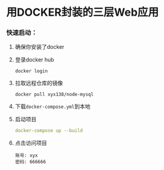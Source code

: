 # 用DOCKER封装的三层Web应用

### 快速启动：

1. 确保你安装了docker

2. 登录docker hub

   ```docker
   docker login
   ```

3. 拉取远程仓库的镜像

   ```docker
   docker pull xyx138/node-mysql
   ```

4. 下载`docker-compose.yml`到本地

5. 启动项目

   ````yml
   docker-compose up --build
   ````

6. 点击访问项目

   ````
   账号: xyx
   密码: 666666
   ````





